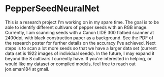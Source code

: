 # PepperSeedNeuralNet
This is a research project I'm working on in my spare time. The goal is to be able to identify different cultivars of pepper seeds with an RGB image. Currently, I am scanning seeds with a Canon LIDE 300 flatbed scanner at 2400dpi, with black construction paper as a background. See the PDF of the research poster for further details on the accuracy I've achieved. Next steps is to scan a lot more seeds so that we have a larger data set (current data set is 1922 images of individual seeds). In the future, I may expand it beyond the 8 cultivars I currently have. If you're interested in helping, or would like my dataset or compiled models, feel free to reach out jon.eman184 at gmail.
